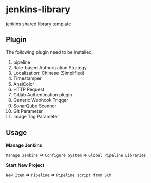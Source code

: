 # jenkins-library

jenkins shared library template

## Plugin

The following plugin need to be installed.

1. pipeline
2. Role-based Authorization Strategy
3. Localization: Chinese (Simplified)
4. Timestamper
5. AnsiColor
6. HTTP Request
7. Gitlab Authentication plugin
8. Generic Webhook Trigger
9. SonarQube Scanner
10. Git Parameter
11. Image Tag Parameter

## Usage

**Manage Jenkins**

`Manage Jenkins` => `Configure System` => `Global Pipeline Libraries`

**Start New Project**

`New Item` => `Pipeline` => `Pipeline script from SCM`